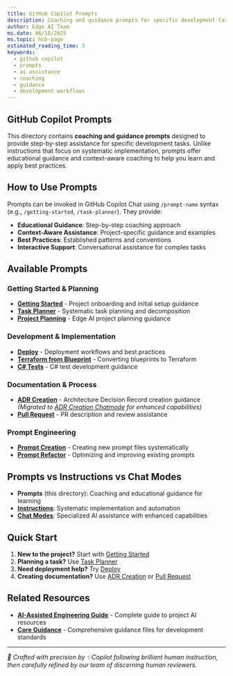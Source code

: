 ```yaml
---
title: GitHub Copilot Prompts
description: Coaching and guidance prompts for specific development tasks that provide step-by-step assistance and context-aware support
author: Edge AI Team
ms.date: 06/18/2025
ms.topic: hub-page
estimated_reading_time: 3
keywords:
  - github copilot
  - prompts
  - ai assistance
  - coaching
  - guidance
  - development workflows
---
```


## GitHub Copilot Prompts

This directory contains **coaching and guidance prompts** designed to provide step-by-step assistance for specific development tasks. Unlike instructions that focus on systematic implementation, prompts offer educational guidance and context-aware coaching to help you learn and apply best practices.

## How to Use Prompts

Prompts can be invoked in GitHub Copilot Chat using `/prompt-name` syntax (e.g., `/getting-started`, `/task-planner`). They provide:

- **Educational Guidance**: Step-by-step coaching approach
- **Context-Aware Assistance**: Project-specific guidance and examples
- **Best Practices**: Established patterns and conventions
- **Interactive Support**: Conversational assistance for complex tasks

## Available Prompts

### Getting Started & Planning

- **[Getting Started](./getting-started.prompt.md)** - Project onboarding and initial setup guidance
- **[Task Planner](./task-planner.prompt.md)** - Systematic task planning and decomposition
- **[Project Planning](./edge-ai-project-planning.prompt.md)** - Edge AI project planning guidance

### Development & Implementation

- **[Deploy](./deploy.prompt.md)** - Deployment workflows and best practices
- **[Terraform from Blueprint](./terraform-from-blueprint.prompt.md)** - Converting blueprints to Terraform
- **[C# Tests](./csharp-tests.prompt.md)** - C# test development guidance

### Documentation & Process

- **[ADR Creation](./adr-create.prompt.md)** - Architecture Decision Record creation guidance *(Migrated to [ADR Creation Chatmode](../chatmodes/adr-creation.chatmode.md) for enhanced capabilities)*
- **[Pull Request](./pull-request.prompt.md)** - PR description and review assistance

### Prompt Engineering

- **[Prompt Creation](./prompt-new.prompt.md)** - Creating new prompt files systematically
- **[Prompt Refactor](./prompt-refactor.prompt.md)** - Optimizing and improving existing prompts

## Prompts vs Instructions vs Chat Modes

- **Prompts** (this directory): Coaching and educational guidance for learning
- **[Instructions](../instructions/README.md)**: Systematic implementation and automation
- **[Chat Modes](../chatmodes/README.md)**: Specialized AI assistance with enhanced capabilities

## Quick Start

1. **New to the project?** Start with [Getting Started](./getting-started.prompt.md)
2. **Planning a task?** Use [Task Planner](./task-planner.prompt.md)
3. **Need deployment help?** Try [Deploy](./deploy.prompt.md)
4. **Creating documentation?** Use [ADR Creation](./adr-create.prompt.md) or [Pull Request](./pull-request.prompt.md)

## Related Resources

- **[AI-Assisted Engineering Guide](../../docs/contributing/ai-assisted-engineering.md)** - Complete guide to project AI resources
- **[Core Guidance](../../copilot/)** - Comprehensive guidance files for development standards

---

<!-- markdownlint-disable MD036 -->
*🤖 Crafted with precision by ✨Copilot following brilliant human instruction,
then carefully refined by our team of discerning human reviewers.*
<!-- markdownlint-enable MD036 -->
